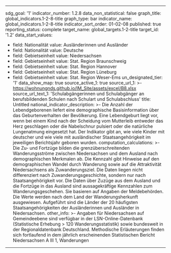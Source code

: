---
sdg_goal: '1'
indicator_number: 1.2.8
data_non_statistical: false
graph_title: global_indicators.1-2-8-title
graph_type: bar
indicator_name: global_indicators.1-2-8-title
indicator_sort_order: 01-02-08
published: true
reporting_status: complete
target_name: global_targets.1-2-title
target_id: '1.2'
data_start_values:
  - field: Nationalität
    value: Ausländerinnen und Ausländer
  - field: Nationalität
    value: Deutsche
  - field: Gebietseinheit
    value: Niedersachsen
  - field: Gebietseinheit
    value: Stat. Region Braunschweig
  - field: Gebietseinheit
    value: Stat. Region Hannover
  - field: Gebietseinheit
    value: Stat. Region Lüneburg
  - field: Gebietseinheit
    value: Stat. Region Weser-Ems
un_designated_tier: '1'
data_show_map: true
source_active_1: true
source_url_1: >-
  https://wohnungnds.github.io/IM_Site/assets/excel/B8.xlsx
source_url_text_1: 'Schulabgängerinnen und Schulabgänger an berufsbildenden Schulen nach Schulart und Schulabschluss'
title: Untitled
national_indicator_description: >-
  Die Anzahl der Lebendgeborenen liefert eine demographische Basisinformation über das Geburtenverhalten der Bevölkerung. Eine Lebendgeburt liegt vor, wenn bei einem Kind nach der Scheidung vom Mutterleib entweder das Herz geschlagen oder die Nabelschnur pulsiert oder die natürliche Lungenatmung eingesetzt hat. Der Indikator gibt an, wie viele Kinder mit deutscher und wie viele mit ausländischer Staatsangehörigkeit im jeweiligen Berichtsjahr geboren wurden.
computation_calculations: >-
  Die Zu- und Fortzüge bilden die grenzüberschreitenden Wanderungsströme zwischen Niedersachsen und dem Ausland nach demographischen Merkmalen ab. Die Kennzahl gibt Hinweise auf den demographischen Wandel durch Wanderung sowie auf die Attraktivität Niedersachsens als Zuwanderungsziel. Die Daten liegen nicht differenziert nach Zuwanderungsgeschichte, sondern nur nach Staatsangehörigkeit vor. Die Daten über Zuzüge aus dem Ausland und die Fortzüge in das Ausland sind aussagekräftige Kennzahlen zum Wanderungsgeschehen. Sie basieren auf Angaben der Meldebehörden. Die Werte werden nach dem Land der Wanderungsherkunft ausgewiesen. Aufgeführt sind die Länder der 20 häufigsten Staatsangehörigkeiten der Ausländerinnen und Ausländer in Niedersachsen.
other_info: >-
  Angaben für Niedersachsen auf Gemeindeebene sind verfügbar in der LSN-Online-Datenbank (Statistische Erhebung > 120 Wanderungsstatistik) sowie bundesweit in der Regionaldatenbank Deutschland. Methodische Erläuterungen finden sich fortlaufend in dem jährlich erscheinenden Statistischen Bericht Niedersachsen A III 1, Wanderungen
  ---
